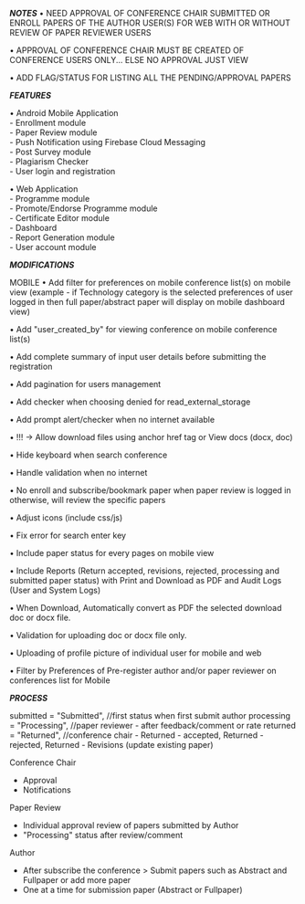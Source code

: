***NOTES***
• NEED APPROVAL OF CONFERENCE CHAIR SUBMITTED OR ENROLL PAPERS OF THE AUTHOR USER(S) FOR WEB WITH OR WITHOUT REVIEW OF PAPER REVIEWER USERS

• APPROVAL OF CONFERENCE CHAIR MUST BE CREATED OF CONFERENCE USERS ONLY... ELSE NO APPROVAL JUST VIEW

• ADD FLAG/STATUS FOR LISTING ALL THE PENDING/APPROVAL PAPERS



***FEATURES***

• Android Mobile Application				
	- Enrollment module			
	- Paper Review module			
	- Push Notification using Firebase Cloud Messaging 			
	- Post Survey module			
	- Plagiarism Checker			
	- User login and registration			
				
• Web Application				
	- Programme module			
	- Promote/Endorse Programme module			
	- Certificate Editor module 			
	- Dashboard 			
	- Report Generation module			
	- User account module			


***MODIFICATIONS***

MOBILE
• Add filter for preferences on mobile conference list(s) on mobile view (example - if Technology category is the selected preferences of user logged in then full paper/abstract paper will display on mobile dashboard view)

• Add "user_created_by" for viewing conference on mobile conference list(s)

• Add complete summary of input user details before submitting the registration

• Add pagination for users management

• Add checker when choosing denied for read_external_storage

• Add prompt alert/checker when no internet available

• !!! -> Allow download files using anchor href tag or View docs (docx, doc) 

• Hide keyboard when search conference

• Handle validation when no internet

• No enroll and subscribe/bookmark paper when paper review is logged in otherwise, will review the specific papers

• Adjust icons (include css/js)

• Fix error for search enter key

• Include paper status for every pages on mobile view

• Include Reports (Return accepted, revisions, rejected, processing and submitted paper status) with Print and Download as PDF and Audit Logs (User and System Logs)

• When Download, Automatically convert as PDF the selected download doc or docx file.

• Validation for uploading doc or docx file only.

• Uploading of profile picture of individual user for mobile and web

• Filter by Preferences of Pre-register author and/or paper reviewer on conferences list for Mobile

***PROCESS***

submitted = "Submitted", //first status when first submit author
processing = "Processing", //paper reviewer - after feedback/comment or rate
returned = "Returned", //conference chair - Returned - accepted, Returned - rejected, Returned - Revisions (update existing paper)


Conference Chair
- Approval
- Notifications


Paper Review
- Individual approval review of papers submitted by Author
- "Processing" status after review/comment


Author
- After subscribe the conference > Submit papers such as Abstract and Fullpaper or add more paper
- One at a time for submission paper (Abstract or Fullpaper)
